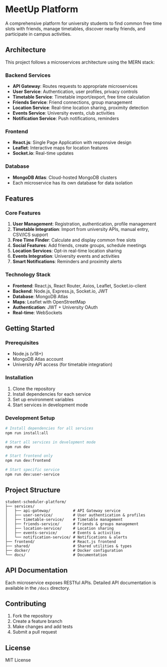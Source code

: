 # MeetUp Platform

A comprehensive platform for university students to find common free time slots with friends, manage timetables, discover nearby friends, and participate in campus activities.

## Architecture

This project follows a microservices architecture using the MERN stack:

### Backend Services
- **API Gateway**: Routes requests to appropriate microservices
- **User Service**: Authentication, user profiles, privacy controls
- **Timetable Service**: Timetable import/export, free time calculation
- **Friends Service**: Friend connections, group management
- **Location Service**: Real-time location sharing, proximity detection
- **Events Service**: University events, club activities
- **Notification Service**: Push notifications, reminders

### Frontend
- **React.js**: Single Page Application with responsive design
- **Leaflet**: Interactive maps for location features
- **Socket.io**: Real-time updates

### Database
- **MongoDB Atlas**: Cloud-hosted MongoDB clusters
- Each microservice has its own database for data isolation

## Features

### Core Features
1. **User Management**: Registration, authentication, profile management
2. **Timetable Integration**: Import from university APIs, manual entry, CSV/ICS support
3. **Free Time Finder**: Calculate and display common free slots
4. **Social Features**: Add friends, create groups, schedule meetings
5. **Location Services**: Opt-in real-time location sharing
6. **Events Integration**: University events and activities
7. **Smart Notifications**: Reminders and proximity alerts

### Technology Stack
- **Frontend**: React.js, React Router, Axios, Leaflet, Socket.io-client
- **Backend**: Node.js, Express.js, Socket.io, JWT
- **Database**: MongoDB Atlas
- **Maps**: Leaflet with OpenStreetMap
- **Authentication**: JWT + University OAuth
- **Real-time**: WebSockets

## Getting Started

### Prerequisites
- Node.js (v18+)
- MongoDB Atlas account
- University API access (for timetable integration)

### Installation
1. Clone the repository
2. Install dependencies for each service
3. Set up environment variables
4. Start services in development mode

### Development Setup
```bash
# Install dependencies for all services
npm run install:all

# Start all services in development mode
npm run dev

# Start frontend only
npm run dev:frontend

# Start specific service
npm run dev:user-service
```

## Project Structure

```
student-scheduler-platform/
├── services/
│   ├── api-gateway/          # API Gateway service
│   ├── user-service/         # User authentication & profiles
│   ├── timetable-service/    # Timetable management
│   ├── friends-service/      # Friends & groups management
│   ├── location-service/     # Location sharing
│   ├── events-service/       # Events & activities
│   └── notification-service/ # Notifications & alerts
├── frontend/                 # React.js frontend
├── shared/                   # Shared utilities & types
├── docker/                   # Docker configuration
└── docs/                     # Documentation
```

## API Documentation

Each microservice exposes RESTful APIs. Detailed API documentation is available in the `/docs` directory.

## Contributing

1. Fork the repository
2. Create a feature branch
3. Make changes and add tests
4. Submit a pull request

## License

MIT License
